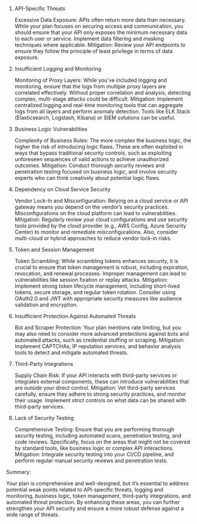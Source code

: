 1. API-Specific Threats

    Excessive Data Exposure: APIs often return more data than necessary. While your plan focuses on securing access and communication, you should ensure that your API only exposes the minimum necessary data to each user or service. Implement data filtering and masking techniques where applicable.
    Mitigation: Review your API endpoints to ensure they follow the principle of least privilege in terms of data exposure.

2. Insufficient Logging and Monitoring

    Monitoring of Proxy Layers: While you've included logging and monitoring, ensure that the logs from multiple proxy layers are correlated effectively. Without proper correlation and analysis, detecting complex, multi-stage attacks could be difficult.
    Mitigation: Implement centralized logging and real-time monitoring tools that can aggregate logs from all layers and perform anomaly detection. Tools like ELK Stack (Elasticsearch, Logstash, Kibana) or SIEM solutions can be useful.

3. Business Logic Vulnerabilities

    Complexity of Business Rules: The more complex the business logic, the higher the risk of introducing logic flaws. These are often exploited in ways that bypass traditional security controls, such as exploiting unforeseen sequences of valid actions to achieve unauthorized outcomes.
    Mitigation: Conduct thorough security reviews and penetration testing focused on business logic, and involve security experts who can think creatively about potential logic flaws.

4. Dependency on Cloud Service Security

    Vendor Lock-In and Misconfiguration: Relying on a cloud service or API gateway means you depend on the vendor’s security practices. Misconfigurations on the cloud platform can lead to vulnerabilities.
    Mitigation: Regularly review your cloud configurations and use security tools provided by the cloud provider (e.g., AWS Config, Azure Security Center) to monitor and remediate misconfigurations. Also, consider multi-cloud or hybrid approaches to reduce vendor lock-in risks.

5. Token and Session Management

    Token Scrambling: While scrambling tokens enhances security, it is crucial to ensure that token management is robust, including expiration, revocation, and renewal processes. Improper management can lead to vulnerabilities like session fixation or replay attacks.
    Mitigation: Implement strong token lifecycle management, including short-lived tokens, secure storage, and regular token rotation. Consider using OAuth2.0 and JWT with appropriate security measures like audience validation and encryption.

6. Insufficient Protection Against Automated Threats

    Bot and Scraper Protection: Your plan mentions rate limiting, but you may also need to consider more advanced protections against bots and automated attacks, such as credential stuffing or scraping.
    Mitigation: Implement CAPTCHAs, IP reputation services, and behavior analysis tools to detect and mitigate automated threats.

7. Third-Party Integrations

    Supply Chain Risk: If your API interacts with third-party services or integrates external components, these can introduce vulnerabilities that are outside your direct control.
    Mitigation: Vet third-party services carefully, ensure they adhere to strong security practices, and monitor their usage. Implement strict controls on what data can be shared with third-party services.

8. Lack of Security Testing

    Comprehensive Testing: Ensure that you are performing thorough security testing, including automated scans, penetration testing, and code reviews. Specifically, focus on the areas that might not be covered by standard tools, like business logic or complex API interactions.
    Mitigation: Integrate security testing into your CI/CD pipeline, and perform regular manual security reviews and penetration tests.

Summary:

Your plan is comprehensive and well-designed, but it’s essential to address potential weak points related to API-specific threats, logging and monitoring, business logic, token management, third-party integrations, and automated threat protection. By enhancing these areas, you can further strengthen your API security and ensure a more robust defense against a wide range of threats.
